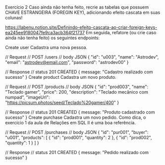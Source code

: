 Exercício 2
Caso ainda não tenha feito, recrie as tabelas que possuem CHAVE ESTRANGEIRA (FOREGIN KEY), adicionando efeito cascata em suas colunas!

https://labenu.notion.site/Definindo-efeito-cascata-ao-criar-foreign-keys-ea245ee9180047fe9ca3acb364f21737
Em seguida, refatore (ou crie caso ainda não tenha feito) os seguintes endpoints:

Create user
Cadastra uma nova pessoa.

// Request
// POST /users
// body JSON
{
    "id": "u003",
    "name": "Astrodev",
    "email": "astrodev@email.com",
    "password": "astrodev00"
}

// Response
// status 201 CREATED
{
    message: "Cadastro realizado com sucesso"
}
Create product
Cadastra um novo produto.

// Request
// POST /products
// body JSON
{
    "id": "prod003",
    "name": "Teclado gamer",
    "price": 200,
    "description": "Teclado mecânico com numpad",
    "imageUrl": "https://picsum.photos/seed/Teclado%20gamer/400"
}

// Response
// status 201 CREATED
{
    message: "Produto cadastrado com sucesso"
}
Create purchase
Cadastra um novo pedido. Como dica, o exercício 1 da aula de Relações em SQL II é uma boa referência.

// Request
// POST /purchases
// body JSON
{
    "id": "pur001",
    "buyer": "u001",
    "products": [
        {
            "id": "prod001",
            "quantity": 2
        },
        {
            "id": "prod002",
            "quantity": 1
        }
    ]
}

// Response
// status 201 CREATED
{
    message: "Pedido realizado com sucesso"
}